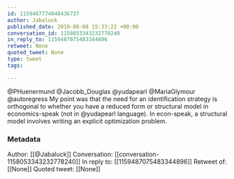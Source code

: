 ```yaml
---
id: 1159487774040436737
author: Jabaluck
published_date: 2019-08-08 15:33:22 +00:00
conversation_id: 1158053343232778240
in_reply_to: 1159487075483344896
retweet: None
quoted_tweet: None
type: tweet
tags:

---
```


@PHuenermund @Jacobb_Douglas @yudapearl @MariaGlymour @autoregress My point was that the need for an identification strategy is orthogonal to whether you have a reduced form or structural model in economics-speak (not in @yudapearl language). In econ-speak, a structural model involves writing an explicit optimization problem.

### Metadata

Author: [[@Jabaluck]]
Conversation: [[conversation-1158053343232778240]]
In reply to: [[1159487075483344896]]
Retweet of: [[None]]
Quoted tweet: [[None]]

